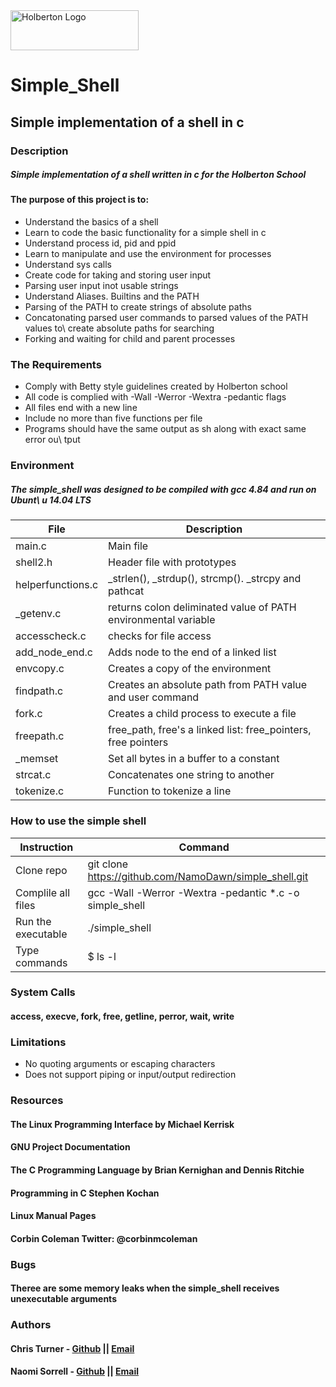 <img src="https://www.holbertonschool.com/assets/holberton-logo-1cc451260ca3cd297def53f2250a9794810667c7ca7b5fa5879a569a457bf16f.png" alt="Holberton Logo" style="width:205px;height:64px;">
<h1>Simple_Shell</h1>
<h2>Simple implementation of a shell in c</h2>
<h3>Description</h3>
<h5>Simple implementation of a shell written in c for the Holberton School</h5>
<h4>The purpose of this project is to:</h4>
<ul>
  <li>Understand the basics of a shell</li>
  <li>Learn to code the basic functionality for a simple shell in c</li>
  <li>Understand process id, pid and ppid</li>
  <li>Learn to manipulate and use the environment for processes</li>
  <li>Understand sys calls</li>
  <li>Create code for taking and storing user input</li>
  <li>Parsing user input inot usable strings</li>
  <li>Understand Aliases. Builtins and the PATH</li>
  <li>Parsing of the PATH to create strings of absolute paths</li>
  <li>Concatonating parsed user commands to parsed values of the PATH values to\
 create absolute paths for searching</li>
  <li>Forking and waiting for child and parent processes</li>
</ul>
  <h3>The Requirements</h3>
<ul>
  <li>Comply with Betty style guidelines created by Holberton school</li>
  <li>All code is complied with -Wall -Werror -Wextra -pedantic flags</li>
  <li>All files end with a new line</li>
  <li>Include no more than five functions per file</li>
  <li>Programs should have the same output as sh along with exact same error ou\
tput</li>
</ul>
<h3>Environment</h3>
<h5>The simple_shell was designed to be compiled with gcc 4.84 and run on Ubunt\
u 14.04 LTS</h5>

File | Description
------------ | -------------
main.c | Main file
shell2.h | Header file with prototypes
helperfunctions.c | _strlen(), _strdup(), strcmp(). _strcpy and pathcat
_getenv.c | returns colon deliminated value of PATH environmental variable
accesscheck.c | checks for file access
add_node_end.c | Adds node to the end of a linked list
envcopy.c | Creates a copy of the environment
findpath.c | Creates an absolute path from PATH value and user command
fork.c | Creates a child process to execute a file
freepath.c | free_path, free's a linked list: free_pointers, free pointers
_memset | Set all bytes in a buffer to a constant
strcat.c | Concatenates one string to another
tokenize.c |  Function to tokenize a line

<h3>How to use the simple shell</h3>

Instruction | Command
------------ | -------------
Clone repo | git clone https://github.com/NamoDawn/simple_shell.git
Complile all files | gcc -Wall -Werror -Wextra -pedantic *.c -o simple_shell
Run the executable | ./simple_shell
Type commands | $ ls -l

<h3>System Calls</h3>
<h4>access, execve, fork, free, getline, perror, wait, write</h4>
<h3>Limitations</h3>
<ul>
   <li>No quoting arguments or escaping characters</li>
   <li>Does not support piping or input/output redirection</li>
</ul>

<h3>Resources</h3>
<h4>The Linux Programming Interface by Michael Kerrisk</h4>
<h4>GNU Project Documentation</h4>
<h4>The C Programming Language by Brian Kernighan and Dennis Ritchie </h4>
<h4>Programming in C Stephen Kochan</h4>
<h4>Linux Manual Pages</h4>
<h4>Corbin Coleman Twitter: @corbinmcoleman </h4>

<h3>Bugs</h3>
<h4>Theree are some memory leaks when the simple_shell receives unexecutable arguments</h4>
<h3>Authors</h3>
<h4>Chris Turner - <a href="https://github.com/clturner">Github</a> || <a href=\
"mailto:christopher.turner@holbertonschool.com?Subject=Hello%20again" target="_\
top">Email</a></h4>
<h4>Naomi Sorrell - <a href="https://github.com/NamoDawn">Github</a> || <a href=\
"mailto:naomi.sorrell@holbertonschool.com?Subject=Hello%20again" target="_\
top">Email</a></h4>

